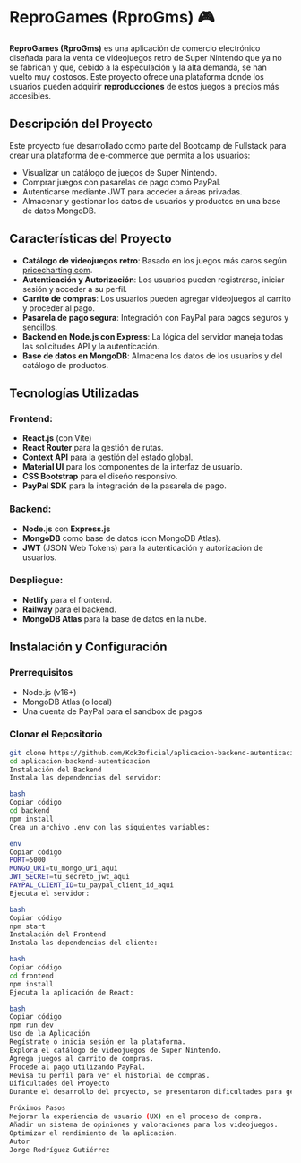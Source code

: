 # ReproGames (RproGms) 🎮

**ReproGames (RproGms)** es una aplicación de comercio electrónico diseñada para la venta de videojuegos retro de Super Nintendo que ya no se fabrican y que, debido a la especulación y la alta demanda, se han vuelto muy costosos. Este proyecto ofrece una plataforma donde los usuarios pueden adquirir **reproducciones** de estos juegos a precios más accesibles.

## Descripción del Proyecto

Este proyecto fue desarrollado como parte del Bootcamp de Fullstack para crear una plataforma de e-commerce que permita a los usuarios:

- Visualizar un catálogo de juegos de Super Nintendo.
- Comprar juegos con pasarelas de pago como PayPal.
- Autenticarse mediante JWT para acceder a áreas privadas.
- Almacenar y gestionar los datos de usuarios y productos en una base de datos MongoDB.

## Características del Proyecto

- **Catálogo de videojuegos retro**: Basado en los juegos más caros según [pricecharting.com](https://www.pricecharting.com).
- **Autenticación y Autorización**: Los usuarios pueden registrarse, iniciar sesión y acceder a su perfil.
- **Carrito de compras**: Los usuarios pueden agregar videojuegos al carrito y proceder al pago.
- **Pasarela de pago segura**: Integración con PayPal para pagos seguros y sencillos.
- **Backend en Node.js con Express**: La lógica del servidor maneja todas las solicitudes API y la autenticación.
- **Base de datos en MongoDB**: Almacena los datos de los usuarios y del catálogo de productos.

## Tecnologías Utilizadas

### Frontend:
- **React.js** (con Vite)
- **React Router** para la gestión de rutas.
- **Context API** para la gestión del estado global.
- **Material UI** para los componentes de la interfaz de usuario.
- **CSS Bootstrap** para el diseño responsivo.
- **PayPal SDK** para la integración de la pasarela de pago.

### Backend:
- **Node.js** con **Express.js**
- **MongoDB** como base de datos (con MongoDB Atlas).
- **JWT** (JSON Web Tokens) para la autenticación y autorización de usuarios.
  
### Despliegue:
- **Netlify** para el frontend.
- **Railway** para el backend.
- **MongoDB Atlas** para la base de datos en la nube.

## Instalación y Configuración

### Prerrequisitos
- Node.js (v16+)
- MongoDB Atlas (o local)
- Una cuenta de PayPal para el sandbox de pagos

### Clonar el Repositorio

```bash
git clone https://github.com/Kok3oficial/aplicacion-backend-autenticacion.git
cd aplicacion-backend-autenticacion
Instalación del Backend
Instala las dependencias del servidor:

bash
Copiar código
cd backend
npm install
Crea un archivo .env con las siguientes variables:

env
Copiar código
PORT=5000
MONGO_URI=tu_mongo_uri_aqui
JWT_SECRET=tu_secreto_jwt_aqui
PAYPAL_CLIENT_ID=tu_paypal_client_id_aqui
Ejecuta el servidor:

bash
Copiar código
npm start
Instalación del Frontend
Instala las dependencias del cliente:

bash
Copiar código
cd frontend
npm install
Ejecuta la aplicación de React:

bash
Copiar código
npm run dev
Uso de la Aplicación
Regístrate o inicia sesión en la plataforma.
Explora el catálogo de videojuegos de Super Nintendo.
Agrega juegos al carrito de compras.
Procede al pago utilizando PayPal.
Revisa tu perfil para ver el historial de compras.
Dificultades del Proyecto
Durante el desarrollo del proyecto, se presentaron dificultades para gestionar correctamente la conexión y consulta de datos en la base de datos MongoDB. Sin embargo, estos problemas fueron solucionados para garantizar un flujo de trabajo estable y eficiente.

Próximos Pasos
Mejorar la experiencia de usuario (UX) en el proceso de compra.
Añadir un sistema de opiniones y valoraciones para los videojuegos.
Optimizar el rendimiento de la aplicación.
Autor
Jorge Rodríguez Gutiérrez
